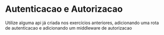 # Autenticacao e Autorizacao

Utilize alguma api já criada nos exercícios anteriores, adicionando uma rota de autenticacao e adicionando um middleware de autorizacao